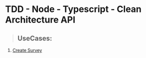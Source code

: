 # TDD - Node - Typescript - Clean Architecture API

> ## UseCases:
1. [Create Survey](./requirements/create-survey.md)